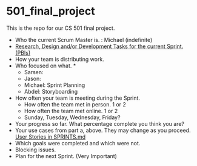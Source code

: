 # 501_final_project

This is the repo for our CS 501 final project.

- Who the current Scrum Master is. : Michael (indefinite)
- [Research, Design and/or Development Tasks for the current Sprint. (PBIs)](SPRINTS.md)
- How your team is distributing work.
- Who focused on what. *
  - Sarsen:
  - Jason:
  - Michael: Sprint Planning
  - Abdel: Storyboarding
- How often your team is meeting during the Sprint.
  - How often the team met in person. 1 or 2
  -  How often the team met online. 1 or 2
  - Sunday, Tuesday, Wednesday, Friday?
- Your progress so far.  What percentage complete you think you are?
- Your use cases from part a, above.  They may change as you proceed. [User Stories in SPRINTS.md](SPRINTS.md#user-stories)
- Which goals were completed and which were not.
- Blocking issues.
- Plan for the next Sprint. (Very Important)
